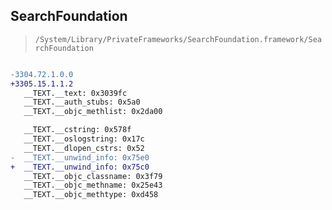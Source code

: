 ## SearchFoundation

> `/System/Library/PrivateFrameworks/SearchFoundation.framework/SearchFoundation`

```diff

-3304.72.1.0.0
+3305.15.1.1.2
   __TEXT.__text: 0x3039fc
   __TEXT.__auth_stubs: 0x5a0
   __TEXT.__objc_methlist: 0x2da00

   __TEXT.__cstring: 0x578f
   __TEXT.__oslogstring: 0x17c
   __TEXT.__dlopen_cstrs: 0x52
-  __TEXT.__unwind_info: 0x75e0
+  __TEXT.__unwind_info: 0x75c0
   __TEXT.__objc_classname: 0x3f79
   __TEXT.__objc_methname: 0x25e43
   __TEXT.__objc_methtype: 0xd458

```
